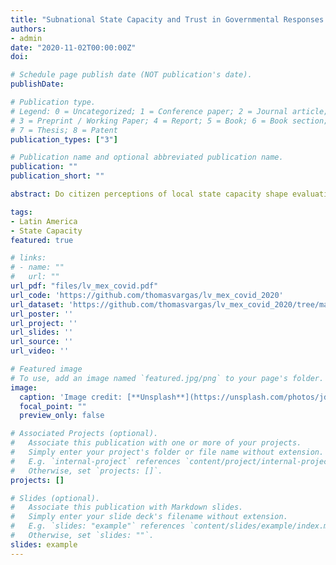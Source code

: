 ```yaml
---
title: "Subnational State Capacity and Trust in Governmental Responses to COVID-19: Survey Evidence From Mexico"
authors:
- admin
date: "2020-11-02T00:00:00Z"
doi: 

# Schedule page publish date (NOT publication's date).
publishDate: 

# Publication type.
# Legend: 0 = Uncategorized; 1 = Conference paper; 2 = Journal article;
# 3 = Preprint / Working Paper; 4 = Report; 5 = Book; 6 = Book section;
# 7 = Thesis; 8 = Patent
publication_types: ["3"]

# Publication name and optional abbreviated publication name.
publication: ""
publication_short: ""

abstract: Do citizen perceptions of local state capacity shape evaluations of the national government in a crisis and public compliance with emergency rules?  Recent social scientific research on COVID-19 draws on work conducted in rich countries to suggest a number of factors driving government actions, societal behavior, and health outcomes in response to the pandemic. In Latin America, where political parties are weak and poverty more rampant, other more basic factors likely matter more.  Perhaps most importantly, in countries across the region state capacity tends to be weaker or more fragmented than in rich countries. We argue that subjective perceptions of state capacity, based on how citizens view the effectiveness of local services, strongly shape how they evaluate the national government’s response to COVID-19. We leverage an online survey across two Mexican states, including an embedded framing experiment, to support this argument. Our finding suggest that governments that need to rapidly build public confidence in policy responses when they need it the most—during the onset of a major crisis—should be concerned about the persistence of pockets of weak state capacity at the local level and its effects on citizens’ view of the national government.

tags:
- Latin America
- State Capacity
featured: true

# links:
# - name: ""
#   url: ""
url_pdf: "files/lv_mex_covid.pdf"
url_code: 'https://github.com/thomasvargas/lv_mex_covid_2020'
url_dataset: 'https://github.com/thomasvargas/lv_mex_covid_2020/tree/master/data'
url_poster: ''
url_project: ''
url_slides: ''
url_source: ''
url_video: ''

# Featured image
# To use, add an image named `featured.jpg/png` to your page's folder. 
image:
  caption: 'Image credit: [**Unsplash**](https://unsplash.com/photos/jdD8gXaTZsc)'
  focal_point: ""
  preview_only: false

# Associated Projects (optional).
#   Associate this publication with one or more of your projects.
#   Simply enter your project's folder or file name without extension.
#   E.g. `internal-project` references `content/project/internal-project/index.md`.
#   Otherwise, set `projects: []`.
projects: []

# Slides (optional).
#   Associate this publication with Markdown slides.
#   Simply enter your slide deck's filename without extension.
#   E.g. `slides: "example"` references `content/slides/example/index.md`.
#   Otherwise, set `slides: ""`.
slides: example
---
```


